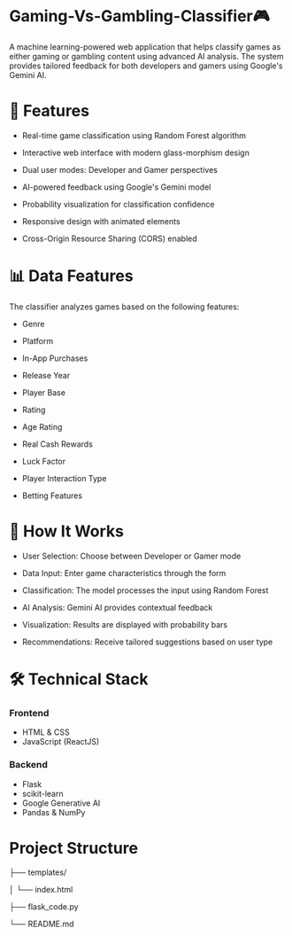 # Gaming-Vs-Gambling-Classifier🎮
A machine learning-powered web application that helps classify games as either gaming or gambling content using advanced AI analysis. The system provides tailored feedback for both developers and gamers using Google's Gemini AI.

# 🌟 Features

  - Real-time game classification using Random Forest algorithm
 
  - Interactive web interface with modern glass-morphism design
 
  - Dual user modes: Developer and Gamer perspectives
 
  - AI-powered feedback using Google's Gemini model
 
  - Probability visualization for classification confidence
 
  - Responsive design with animated elements
 
  - Cross-Origin Resource Sharing (CORS) enabled

# 📊 Data Features
The classifier analyzes games based on the following features:

 - Genre
   
 - Platform
   
 - In-App Purchases
   
 - Release Year
   
 - Player Base
   
 - Rating
   
 - Age Rating
   
 - Real Cash Rewards
   
 - Luck Factor
   
 - Player Interaction Type
   
 - Betting Features

# 🎯 How It Works

 - User Selection: Choose between Developer or Gamer mode

 - Data Input: Enter game characteristics through the form

 - Classification: The model processes the input using Random Forest

 - AI Analysis: Gemini AI provides contextual feedback

 - Visualization: Results are displayed with probability bars

 - Recommendations: Receive tailored suggestions based on user type

# 🛠️ Technical Stack
### Frontend

 - HTML & CSS
 - JavaScript (ReactJS)

### Backend

 - Flask
 - scikit-learn
 - Google Generative AI
 - Pandas & NumPy

# Project Structure

├── templates/

│ └── index.html

├── flask_code.py

└── README.md
